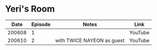 # Yeri's Room

| Date   | Episode |           Notes            | Link    |
|--------|---------|:--------------------------:|---------|
| 200608 | 1       |                            | YouTube |
| 200610 | 2       | with TWICE NAYEON as guest | YouTube |